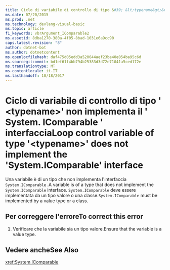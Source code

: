 ```yaml
---
title: Ciclo di variabile di controllo di tipo &#39; &lt;typename&gt;&#39; non implementa il &#39; System. IComparable &#39; interfaccia
ms.date: 07/20/2015
ms.prod: .net
ms.technology: devlang-visual-basic
ms.topic: article
f1_keywords: vbrArgument_IComparable2
ms.assetid: 8dba1270-380a-4f05-8bad-1031e6a9cc90
caps.latest.revision: "8"
author: dotnet-bot
ms.author: dotnetcontent
ms.openlocfilehash: daf475d05edd3a520644aef23ba40e054ba95c6d
ms.sourcegitcommit: bd1ef61f4bb794b25383d3d72e71041a5ced172e
ms.translationtype: MT
ms.contentlocale: it-IT
ms.lasthandoff: 10/18/2017
---
```

# <a name="loop-control-variable-of-type-39lttypenamegt39-does-not-implement-the-39systemicomparable39-interface"></a><span data-ttu-id="8f273-102">Ciclo di variabile di controllo di tipo &#39; &lt;typename&gt;&#39; non implementa il &#39; System. IComparable &#39; interfaccia</span><span class="sxs-lookup"><span data-stu-id="8f273-102">Loop control variable of type &#39;&lt;typename&gt;&#39; does not implement the &#39;System.IComparable&#39; interface</span></span>
<span data-ttu-id="8f273-103">Una variabile è di un tipo che non implementa l'interfaccia `System.IComparable` .</span><span class="sxs-lookup"><span data-stu-id="8f273-103">A variable is of a type that does not implement the `System.IComparable` interface.</span></span> <span data-ttu-id="8f273-104">`System.IComparable` deve essere implementata da un tipo valore o una classe.</span><span class="sxs-lookup"><span data-stu-id="8f273-104">`System.IComparable` must be implemented by a value type or a class.</span></span>  
  
## <a name="to-correct-this-error"></a><span data-ttu-id="8f273-105">Per correggere l'errore</span><span class="sxs-lookup"><span data-stu-id="8f273-105">To correct this error</span></span>  
  
1.  <span data-ttu-id="8f273-106">Verificare che la variabile sia un tipo valore.</span><span class="sxs-lookup"><span data-stu-id="8f273-106">Ensure that the variable is a value type.</span></span>  
  
## <a name="see-also"></a><span data-ttu-id="8f273-107">Vedere anche</span><span class="sxs-lookup"><span data-stu-id="8f273-107">See Also</span></span>  
 <xref:System.IComparable>
